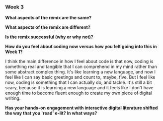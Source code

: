 ### Week 3
**What aspects of the remix are the same?**


**What aspects of the remix are different?**


**Is the remix successful (why or why not)?**


**How do you feel about coding now versus how you felt going into this in Week 1?**

I think the main difference in how I feel about code is that now, coding is something real and tangible that I can comprehend in my mind rather than some abstract complex thing. It's like learning a new language, and now I feel like I can say basic greetings and count to, maybe, five. But I feel like now, coding is something that I can actually do, and tackle. It's still a bit scary, because it is learning a new language and it feels like I don't have enough time to become fluent enough to create my own piece of digital writing. 

**Has your hands-on engagement with interactive digital literature shifted the way that you 'read' e-lit? In what ways?**

